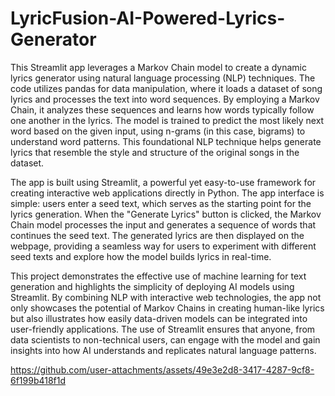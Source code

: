 # LyricFusion-AI-Powered-Lyrics-Generator

This Streamlit app leverages a Markov Chain model to create a dynamic lyrics generator using natural language processing (NLP) techniques. The code utilizes pandas for data manipulation, where it loads a dataset of song lyrics and processes the text into word sequences. By employing a Markov Chain, it analyzes these sequences and learns how words typically follow one another in the lyrics. The model is trained to predict the most likely next word based on the given input, using n-grams (in this case, bigrams) to understand word patterns. This foundational NLP technique helps generate lyrics that resemble the style and structure of the original songs in the dataset.

The app is built using Streamlit, a powerful yet easy-to-use framework for creating interactive web applications directly in Python. The app interface is simple: users enter a seed text, which serves as the starting point for the lyrics generation. When the "Generate Lyrics" button is clicked, the Markov Chain model processes the input and generates a sequence of words that continues the seed text. The generated lyrics are then displayed on the webpage, providing a seamless way for users to experiment with different seed texts and explore how the model builds lyrics in real-time.

This project demonstrates the effective use of machine learning for text generation and highlights the simplicity of deploying AI models using Streamlit. By combining NLP with interactive web technologies, the app not only showcases the potential of Markov Chains in creating human-like lyrics but also illustrates how easily data-driven models can be integrated into user-friendly applications. The use of Streamlit ensures that anyone, from data scientists to non-technical users, can engage with the model and gain insights into how AI understands and replicates natural language patterns.


https://github.com/user-attachments/assets/49e3e2d8-3417-4287-9cf8-6f199b418f1d






